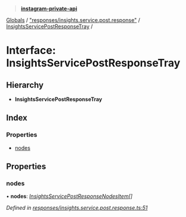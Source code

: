 > **[instagram-private-api](../README.md)**

[Globals](../README.md) / ["responses/insights.service.post.response"](../modules/_responses_insights_service_post_response_.md) / [InsightsServicePostResponseTray](_responses_insights_service_post_response_.insightsservicepostresponsetray.md) /

# Interface: InsightsServicePostResponseTray

## Hierarchy

* **InsightsServicePostResponseTray**

## Index

### Properties

* [nodes](_responses_insights_service_post_response_.insightsservicepostresponsetray.md#nodes)

## Properties

###  nodes

• **nodes**: *[InsightsServicePostResponseNodesItem](_responses_insights_service_post_response_.insightsservicepostresponsenodesitem.md)[]*

*Defined in [responses/insights.service.post.response.ts:51](https://github.com/dilame/instagram-private-api/blob/e9c516c/src/responses/insights.service.post.response.ts#L51)*